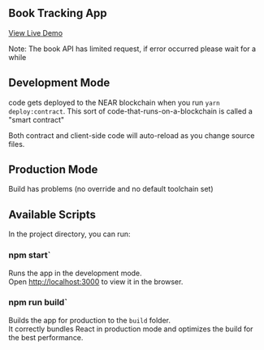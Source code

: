 ## Book Tracking App

[View Live Demo](https://book-tracking-sz.netlify.app/)

Note: The book API has limited request, if error occurred please wait for a while

## Development Mode

code gets deployed to the NEAR blockchain when you run `yarn deploy:contract`. This sort of code-that-runs-on-a-blockchain is called a "smart contract"

Both contract and client-side code will auto-reload as you change source files.

## Production Mode

Build has problems (no override and no default toolchain set)

## Available Scripts

In the project directory, you can run:

### npm start`

Runs the app in the development mode.\
Open [http://localhost:3000](http://localhost:3000) to view it in the browser.

### npm run build`

Builds the app for production to the `build` folder.\
It correctly bundles React in production mode and optimizes the build for the best performance.


